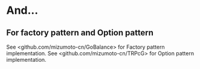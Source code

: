 # And...

## For factory pattern and Option pattern

See <github.com/mizumoto-cn/GoBalance> for Factory pattern implementation.
See <github.com/mizumoto-cn/TRPcG> for Option pattern implementation.
